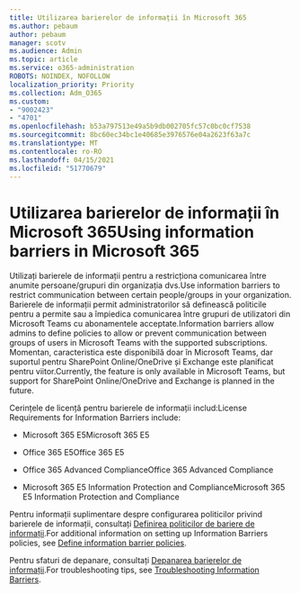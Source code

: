 ```yaml
---
title: Utilizarea barierelor de informații în Microsoft 365
ms.author: pebaum
author: pebaum
manager: scotv
ms.audience: Admin
ms.topic: article
ms.service: o365-administration
ROBOTS: NOINDEX, NOFOLLOW
localization_priority: Priority
ms.collection: Adm_O365
ms.custom:
- "9002423"
- "4701"
ms.openlocfilehash: b53a797513e49a5b9db002705fc57c0bc0cf7538
ms.sourcegitcommit: 8bc60ec34bc1e40685e3976576e04a2623f63a7c
ms.translationtype: MT
ms.contentlocale: ro-RO
ms.lasthandoff: 04/15/2021
ms.locfileid: "51770679"
---
```

# <a name="using-information-barriers-in-microsoft-365"></a><span data-ttu-id="c752a-102">Utilizarea barierelor de informații în Microsoft 365</span><span class="sxs-lookup"><span data-stu-id="c752a-102">Using information barriers in Microsoft 365</span></span>

<span data-ttu-id="c752a-103">Utilizați barierele de informații pentru a restricționa comunicarea între anumite persoane/grupuri din organizația dvs.</span><span class="sxs-lookup"><span data-stu-id="c752a-103">Use information barriers to restrict communication between certain people/groups in your organization.</span></span> <span data-ttu-id="c752a-104">Barierele de informații permit administratorilor să definească politicile pentru a permite sau a împiedica comunicarea între grupuri de utilizatori din Microsoft Teams cu abonamentele acceptate.</span><span class="sxs-lookup"><span data-stu-id="c752a-104">Information barriers allow admins to define policies to allow or prevent communication between groups of users in Microsoft Teams with the supported subscriptions.</span></span>  <span data-ttu-id="c752a-105">Momentan, caracteristica este disponibilă doar în Microsoft Teams, dar suportul pentru SharePoint Online/OneDrive și Exchange este planificat pentru viitor.</span><span class="sxs-lookup"><span data-stu-id="c752a-105">Currently, the feature is only available in Microsoft Teams, but support for SharePoint Online/OneDrive and Exchange is planned in the future.</span></span>

<span data-ttu-id="c752a-106">Cerințele de licență pentru barierele de informații includ:</span><span class="sxs-lookup"><span data-stu-id="c752a-106">License Requirements for Information Barriers include:</span></span>

- <span data-ttu-id="c752a-107">Microsoft 365 E5</span><span class="sxs-lookup"><span data-stu-id="c752a-107">Microsoft 365 E5</span></span>

- <span data-ttu-id="c752a-108">Office 365 E5</span><span class="sxs-lookup"><span data-stu-id="c752a-108">Office 365 E5</span></span>

- <span data-ttu-id="c752a-109">Office 365 Advanced Compliance</span><span class="sxs-lookup"><span data-stu-id="c752a-109">Office 365 Advanced Compliance</span></span>

- <span data-ttu-id="c752a-110">Microsoft 365 E5 Information Protection and Compliance</span><span class="sxs-lookup"><span data-stu-id="c752a-110">Microsoft 365 E5 Information Protection and Compliance</span></span>

<span data-ttu-id="c752a-111">Pentru informații suplimentare despre configurarea politicilor privind barierele de informații, consultați [Definirea politicilor de bariere de informații](https://docs.microsoft.com/microsoft-365/compliance/information-barriers-policies).</span><span class="sxs-lookup"><span data-stu-id="c752a-111">For additional information on setting up Information Barriers policies, see [Define information barrier policies](https://docs.microsoft.com/microsoft-365/compliance/information-barriers-policies).</span></span>

<span data-ttu-id="c752a-112">Pentru sfaturi de depanare, consultați [Depanarea barierelor de informații](https://docs.microsoft.com/microsoft-365/compliance/information-barriers-troubleshooting).</span><span class="sxs-lookup"><span data-stu-id="c752a-112">For troubleshooting tips, see [Troubleshooting Information Barriers](https://docs.microsoft.com/microsoft-365/compliance/information-barriers-troubleshooting).</span></span>
